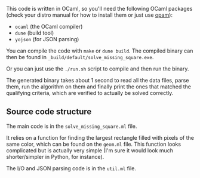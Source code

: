 This code is written in OCaml, so you'll need the following OCaml packages (check your distro manual for how to install them or just use [opam](https://opam.ocaml.org/)):
* `ocaml` (the OCaml compiler)
* `dune` (build tool)
* `yojson` (for JSON parsing)

You can compile the code with `make` or `dune build`.
The compiled binary can then be found in `_build/default/solve_missing_square.exe`.

Or you can just use the `./run.sh` script to compile and then run the binary.

The generated binary takes about 1 second to read all the data files, parse them, run the algorithm on them and finally print the ones that matched the qualifying criteria, which are verified to actually be solved correctly.

## Source code structure

The main code is in the `solve_missing_square.ml` file.

It relies on a function for finding the largest rectangle filled with pixels of the same color, which can be found on the `geom.ml` file.
This function looks complicated but is actually very simple (I'm sure it would look much shorter/simpler in Python, for instance).

The I/O and JSON parsing code is in the `util.ml` file.
